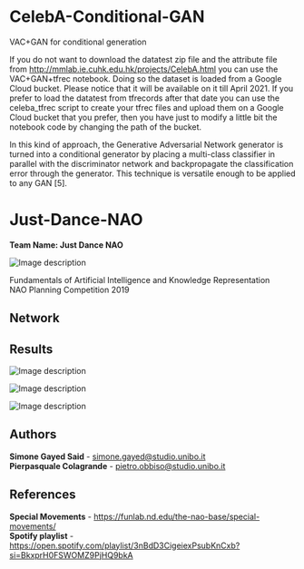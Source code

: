 # CelebA-Conditional-GAN
VAC+GAN for conditional generation

If you do not want to download the datatest zip file and the attribute file from http://mmlab.ie.cuhk.edu.hk/projects/CelebA.html you can use the VAC+GAN+tfrec notebook. Doing so the dataset is loaded from a Google Cloud bucket. Please notice that it will be available on it till April 2021. If you prefer to load the datatest from tfrecords after that date you can use the celeba_tfrec script to create your tfrec files and upload them on a Google Cloud bucket that you prefer, then you have just to modify a little bit the notebook code by changing the path of the bucket.

In this kind of approach, the Generative Adversarial Network generator is turned into a conditional generator by placing a multi-class classifier in parallel with the discriminator network and backpropagate the classification error through the generator. This technique is versatile enough to be applied to any GAN [5].

# Just-Dance-NAO

**Team Name: Just Dance NAO** </br>

![Image description](JustDanceNao.jpg)

Fundamentals of Artificial Intelligence and Knowledge Representation </br>
NAO Planning Competition 2019 </br>

## Network

## Results

![Image description](JustDanceNao.jpg)

![Image description](JustDanceNao.jpg)

![Image description](JustDanceNao.jpg)



## Authors

**Simone Gayed Said** - simone.gayed@studio.unibo.it </br>
**Pierpasquale Colagrande** - pietro.obbiso@studio.unibo.it </br>

## References

**Special Movements** - https://funlab.nd.edu/the-nao-base/special-movements/ </br>
**Spotify playlist** - https://open.spotify.com/playlist/3nBdD3CigeiexPsubKnCxb?si=BkxprH0FSWOMZ9PjHQ9bkA


